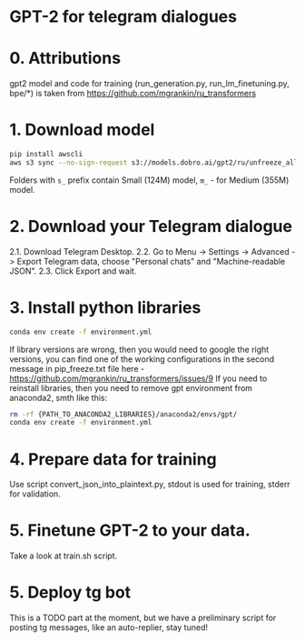 # GPT-2 for telegram dialogues

# 0. Attributions

gpt2 model and code for training (run_generation.py, run_lm_finetuning.py, bpe/\*) is taken from https://github.com/mgrankin/ru_transformers

# 1. Download model

```bash
pip install awscli
aws s3 sync --no-sign-request s3://models.dobro.ai/gpt2/ru/unfreeze_all gpt2
```

Folders with ```s_``` prefix contain Small (124M) model, ```m_``` - for Medium (355M) model. 

# 2. Download your Telegram dialogue

2.1. Download Telegram Desktop.
2.2. Go to Menu -> Settings -> Advanced -> Export Telegram data, choose "Personal chats" and "Machine-readable JSON".
2.3. Click Export and wait.

# 3. Install python libraries
```bash
conda env create -f environment.yml
```
If library versions are wrong, then you would need to google the right versions, you can find one of the working configurations in the second message in pip_freeze.txt file here - https://github.com/mgrankin/ru_transformers/issues/9
If you need to reinstall libraries, then you need to remove gpt environment from anaconda2, smth like this:
```bash
rm -rf {PATH_TO_ANACONDA2_LIBRARIES}/anaconda2/envs/gpt/
conda env create -f environment.yml
```

# 4. Prepare data for training

Use script convert_json_into_plaintext.py, stdout is used for training, stderr for validation.

# 5. Finetune GPT-2 to your data.

Take a look at train.sh script.

# 5. Deploy tg bot

This is a TODO part at the moment, but we have a preliminary script for posting tg messages, like an auto-replier, stay tuned!
